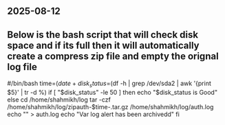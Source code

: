 ## 2025-08-12
## Below is the bash script that will check disk space and if its full then it will automatically create a compress zip file and empty the orignal log file

#/bin/bash
time=$(date +%d-%m-%y-%H)
disk_status=$(df -h  | grep /dev/sda2 | awk '{print $5}' | tr -d %)
if [ "$disk_status" -le 50 ]
then
echo "$disk_status is Good"
else
cd /home/shahmikh/log
tar -czf /home/shahmikh/log/zipauth-$time-.tar.gz /home/shahmikh/log/auth.log
echo "" > auth.log
echo "Var log alert has been archivedd"
fi
